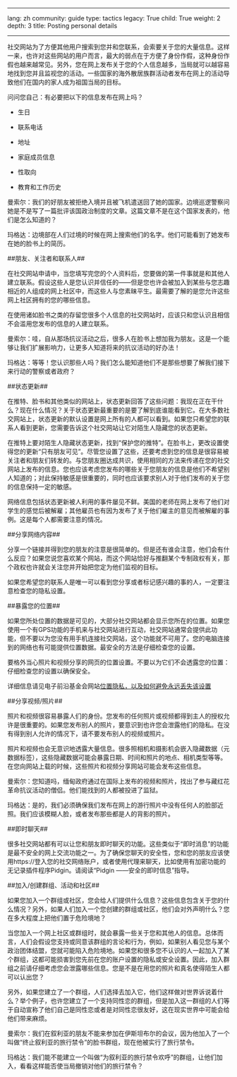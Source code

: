 

---

lang: zh
community: guide
type: tactics
legacy: True
child: True
weight: 2
depth: 3
title: Posting personal details

---

社交网站为了方便其他用户搜索到您并和您联系，会索要关于您的大量信息。这样一来，也许对这些网站的用户而言，最大的弱点在于方便了身份作假，这种身份作假也越来越常见。另外，您在网上发布关于您的个人信息越多，当局就可以越容易地找到您并且监视您的活动。一些国家的海外散居族群活动者发布在网上的活动导致他们在国内的家人成为祖国当局的目标。

问问您自己：有必要把以下的信息发布在网上吗？

- 生日

- 联系电话

- 地址

- 家庭成员信息

- 性取向

- 教育和工作历史


<div class="background" markdown=1>
曼索尔：我们的好朋友被拒绝入境并且被飞机遣送回了她的国家。边境巡逻警察问她是不是写了一篇批评该国政治制度的文章。这篇文章不是在这个国家发表的，他们是怎么知道的？

玛格达：边境部在人们过境的时候在网上搜索他们的名字。他们可能看到了她发布在她的脸书上的简历。

</div>

##朋友、关注者和联系人##


在社交网站申请中，当您填写完您的个人资料后，您要做的第一件事就是和其他人建立联系。假设这些人是您认识并信任的——但是您也许会被加入到某些与您志趣相近的人组成的网上社区中，而这些人与您素昧平生。最需要了解的是您允许这些网上社区拥有的您的哪些信息。


在使用诸如脸书之类的存留您很多个人信息的社交网站时，应该只和您认识且相信不会滥用您发布的信息的人建立联系。


<div class="background" markdown=1>

曼索尔：哇，自从那场抗议活动之后，很多人在脸书上想加我为朋友。这是一个能够让我们扩展影响力，让更多人知道将来的抗议活动的好办法！


玛格达：等等！您认识那些人吗？我们怎么能知道他们不是那些想要了解我们接下来行动的警察或者政府？

</div>

##状态更新##


在推特、脸书和其他类似的网站上，状态更新回答了这些问题：我现在正在干什么？现在什么情况？关于状态更新最重要的是要了解到底谁能看到它。在大多数社交网站上，状态更新的默认设置是网上所有的人都可以看到。如果您只希望您的联系人看到更新，您需要告诉这个社交网站让它对陌生人隐藏您的状态更新。


在推特上要对陌生人隐藏状态更新，找到“保护您的推特”。在脸书上，更改设置使得您的更新“只有朋友可见”。尽管您设置了这些，还要考虑到您的信息是很容易被关注者和朋友们转发的。与您朋友圈达成共识，使用相同的方法来传递在您的社交网站上发布的信息。您也应该考虑您发布的哪些关于您朋友的信息是他们不希望别人知道的；对此保持敏感是很重要的，同时也应该要求别人对于他们发布的关于您的信息保持一定的敏感。


网络信息包括状态更新被人利用的事件屡见不鲜。美国的老师在网上发布了他们对学生的感觉后被解雇；其他雇员也有因为发布了关于他们雇主的意见而被解雇的事例。这是每个人都需要注意的情况。


##分享网络内容##


分享一个链接并得到您的朋友的注意是很简单的。但是还有谁会注意，他们会有什么反应？如果您说您喜欢某个网站，而这个网站恰好与推翻某个专制政权有关，那个政权也许就会关注您并开始把您定为他们监视的目标。


如果您希望您的联系人是唯一可以看到您分享或者标记感兴趣的事的人，一定要注意检查您的隐私设置。


##暴露您的位置##


如果您所处位置的数据是可见的，大部分社交网站都会显示您所在的位置。如果您使用一个有GPS功能的手机来与社交网站进行互动，社交网站通常会提供此功能，但不要以为您没有用手机连接社交网站，这个功能就不可用了。您的电脑连接到的网络也有可能提供位置数据。最安全的方法是仔细检查您的设置。


要格外当心照片和视频分享的网页的位置设置。不要以为它们不会透露您的位置：仔细检查您的设置以确保安全。


详细信息请见电子前沿基金会网站[位置隐私，以及如何避免永远丢失该设置](https://www.eff.org/wp/locational-privacy)


##分享视频/照片##


照片和视频很容易暴露人们的身份。您发布的任何照片或视频都得到主人的授权允许是很重要的。如果您发布别人的照片，要意识到也许您会泄露他们的隐私。在没有得到别人允许的情况下，请不要发布别人的视频或照片。


照片和视频也会无意识地透露大量信息。很多照相机和摄影机会嵌入隐藏数据（元数据标签），这些隐藏数据可能会暴露日期、时间和照片的地点、相机类型等等。在您向网站上载的时候，这些照片和视频分享网站可能会发布这些信息。


<div class="background" markdown=1>
曼索尔：您知道吗，缅甸政府通过在国际上发布的视频和照片，找出了参与藏红花革命抗议活动的僧侣。他们能找到的人都被投进了监狱。


玛格达：是的，我们必须确保我们发布在网上的游行照片中没有任何人的脸部近照。我们应该模糊人脸，或者发布那些都是人的背影的照片。

</div>

##即时聊天##


很多社交网站都有可以让您和朋友即时聊天的功能。这些类似于“即时消息”的功能是最不安全的网上交流功能之一。为了确保您聊天的安全性，您和您的朋友应该使用https://登入您的社交网络账户，或者使用代理来聊天，比如使用有加密功能的无记录插件程序Pidgin。请阅读“Pidgin ——安全的即时信息”指导。


##加入/创建群组、活动和社区##


如果您加入一个群组或社区，您会给人们提供什么信息？这些信息包含关于您的什么情况？另外，如果人们加入一个您创建的群组或社区，他们会对外声明什么？您在多大程度上把他们置于危险境地？

当您加入一个网上社区或群组时，就会暴露一些关于您和其他人的信息。总体而言，人们会假设您支持或同意该群组的言论和行为，例如，如果别人看见您与某个政治团体结盟，您就可能陷入危险境地。如果您和很多您不认识的人一起加入了某个群组，这都可能损害到您先前在您的账户设置的隐私或安全设置。因此，加入群组之前请仔细考虑您会泄露哪些信息。您是不是在用您的照片和真名使得陌生人都可以认出您？

另外，如果您建立了一个群组，人们选择去加入它，他们这样做对世界诉说着什么？举个例子，也许您建立了一个支持同性恋的群组，但是加入这一群组的人们等于自动宣称了他们自己是同性恋或者是对同性恋很友好，这在现实世界中可能会给他们带来麻烦。


<div class="background" markdown=1>
曼索尔：我们在叙利亚的朋友不能来参加在伊斯坦布尔的会议，因为他加入了一个叫做“终止叙利亚的旅行禁令”的脸书群组，现在他被实行了旅行禁令。


玛格达：我们能不能建立一个叫做“为叙利亚的旅行禁令欢呼”的群组，让他们加入，看看这样能否使当局撤销对他们的旅行禁令？

</div>


